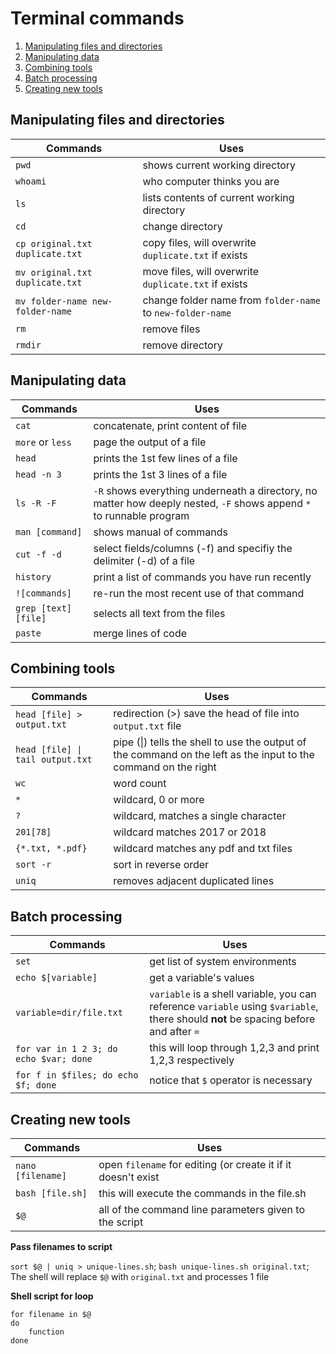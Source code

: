 # Terminal commands
1. [Manipulating files and directories](#manipulating-files-and-directories)
2. [Manipulating data](#manipulating-data)
3. [Combining tools](#combining-tools)
4. [Batch processing](#batch-processing)
5. [Creating new tools](#creating-new-tools)

## Manipulating files and directories

| Commands | Uses |
| --- | --- |
| `pwd` | shows current working directory |
| `whoami` | who computer thinks you are |
| `ls` | lists contents of current working directory |
| `cd` | change directory |
| `cp original.txt duplicate.txt` | copy files, will overwrite `duplicate.txt` if exists |
| `mv original.txt duplicate.txt` | move files, will overwrite `duplicate.txt` if exists |
| `mv folder-name new-folder-name ` | change folder name from `folder-name` to `new-folder-name` |
| `rm` | remove files |
| `rmdir` | remove directory |

## Manipulating data

| Commands | Uses |
| --- | --- |
| `cat` | concatenate, print content of file |
| `more` or `less` | page the output of a file |
| `head` | prints the 1st few lines of a file |
| `head -n 3` | prints the 1st 3 lines of a file |
| `ls -R -F` | `-R` shows everything underneath a directory, no matter how deeply nested, `-F` shows append `*` to runnable program |
| `man [command]` | shows manual of commands |
| `cut -f -d` | select fields/columns (-f) and specifiy the delimiter (-d) of a file |
| `history` | print a list of commands you have run recently |
| `![commands]` | re-run the most recent use of that command |
| `grep [text] [file]` | selects all text from the files |
| `paste` | merge lines of code |

## Combining tools

| Commands | Uses |
| --- | --- |
| `head [file] > output.txt` | redirection (>) save the head of file into `output.txt` file |
| `head [file] \| tail output.txt` | pipe (\|) tells the shell to use the output of the command on the left as the input to the command on the right |
| `wc` | word count |
| `*` | wildcard, 0 or more |
| `?` | wildcard, matches a single character |
| `201[78]` | wildcard matches 2017 or 2018 |
| `{*.txt, *.pdf}` | wildcard matches any pdf and txt files |
| `sort -r` | sort in reverse order |
| `uniq` | removes adjacent duplicated lines |

## Batch processing

| Commands | Uses |
| --- | --- |
| `set` | get list of system environments |
| `echo $[variable]` | get a variable's values |
| `variable=dir/file.txt` | `variable` is a shell variable, you can reference `variable` using `$variable`, there should **not** be spacing before and after `=` |
| `for var in 1 2 3; do echo $var; done`| this will loop through 1,2,3 and print 1,2,3 respectively |
| `for f in $files; do echo $f; done` | notice that `$` operator is necessary |

## Creating new tools
| Commands | Uses |
| --- | --- |
| `nano [filename]` | open `filename` for editing (or create it if it doesn't exist |
| `bash [file.sh]` | this will execute the commands in the file.sh |
| `$@` | all of the command line parameters given to the script |

**Pass filenames to script**

`sort $@ | uniq > unique-lines.sh`; `bash unique-lines.sh original.txt`; The shell will replace `$@` with `original.txt` and processes 1 file

**Shell script for loop**
```
for filename in $@
do
	function
done
```